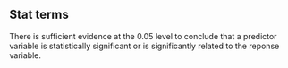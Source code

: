 ## Stat terms

There is sufficient evidence at the 0.05 level to conclude that a predictor variable is statistically significant or is significantly related to the reponse variable.  

